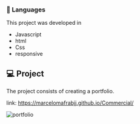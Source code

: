 
### 🚀 Languages
This project was developed in

  - Javascript
  - html
  - Css
  - responsive

## 💻 Project

The project consists of creating a portfolio.

link: https://marcelomafrabjj.github.io/Commercial/

![portfolio](https://user-images.githubusercontent.com/84472778/154141433-1813c326-a415-4694-9589-fe0c4a56c291.png)
